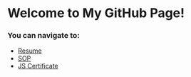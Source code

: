 # Welcome to My GitHub Page!

### You can navigate to:
- [Resume](https://Siadatian.github.io/Resume/Index.html)
- [SOP](https://Siadatian.github.io/SOP/Index.html)
- [JS Certificate](https://siadatian.github.io/Certificate/JS%20Certificate.pdf)

